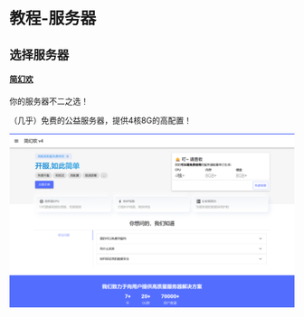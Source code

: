 # 教程-服务器

## 选择服务器

#### [简幻欢](blog/server/jhh/2/README)

你的服务器不二之选！

（几乎）免费的公益服务器，提供4核8G的高配置！

![](jhh/jhh.png ':size=50%')
